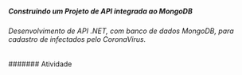 #####  Construindo um Projeto  de API integrada ao MongoDB
###### Desenvolvimento de API .NET, com banco de dados MongoDB,  para cadastro de  infectados pelo CoronaVirus. 
#######  Atividade
